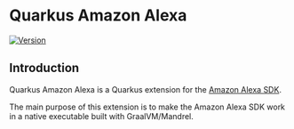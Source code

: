 # Quarkus Amazon Alexa

[![Version](https://img.shields.io/maven-central/v/io.quarkiverse.amazonalexa/quarkus-amazon-alexa?logo=apache-maven&style=flat-square)](https://search.maven.org/artifact/io.quarkiverse.amazonalexa/quarkus-amazon-alexa)

## Introduction

Quarkus Amazon Alexa is a Quarkus extension for the [Amazon Alexa SDK](https://developer.amazon.com/en-US/docs/alexa/alexa-skills-kit-sdk-for-java/overview.html).

The main purpose of this extension is to make the Amazon Alexa SDK work in a native executable built with GraalVM/Mandrel.
